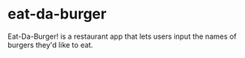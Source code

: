 # eat-da-burger
Eat-Da-Burger! is a restaurant app that lets users input the names of burgers they'd like to eat.
